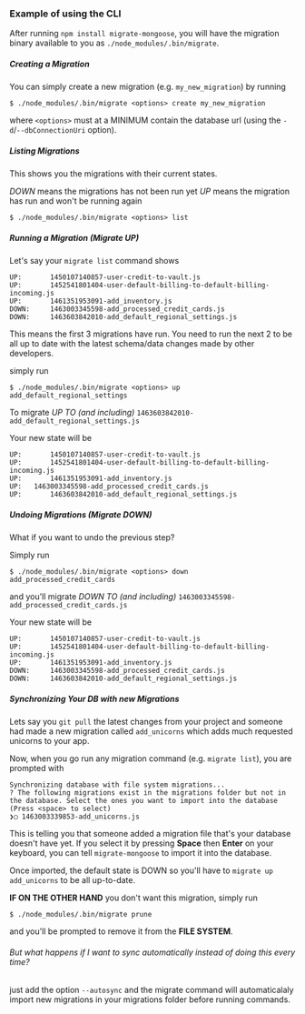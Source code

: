 ### Example of using the CLI

After running `npm install migrate-mongoose`, you will have the migration binary available to you as `./node_modules/.bin/migrate`.


##### Creating a Migration
You can simply create a new migration (e.g. `my_new_migration`) by running

```
$ ./node_modules/.bin/migrate <options> create my_new_migration
```

where `<options>` must at a MINIMUM contain the database url (using the `-d`/`--dbConnectionUri` option).


##### Listing Migrations

This shows you the migrations with their current states.

*DOWN* means the migrations has not been run yet
*UP* means the migration has run and won't be running again

```
$ ./node_modules/.bin/migrate <options> list
```

##### Running a Migration (Migrate UP)

Let's say your `migrate list` command shows

```
UP:  	  1450107140857-user-credit-to-vault.js
UP:  	  1452541801404-user-default-billing-to-default-billing-incoming.js
UP:  	  1461351953091-add_inventory.js
DOWN:	  1463003345598-add_processed_credit_cards.js
DOWN:  	  1463603842010-add_default_regional_settings.js
```

This means the first 3 migrations have run. You need to run the next 2 to be all up to date with the latest schema/data changes made by other developers.

simply run


```
$ ./node_modules/.bin/migrate <options> up add_default_regional_settings
```

To migrate *UP TO (and including)*  `1463603842010-add_default_regional_settings.js`

Your new state will be

```
UP:  	  1450107140857-user-credit-to-vault.js
UP:  	  1452541801404-user-default-billing-to-default-billing-incoming.js
UP:  	  1461351953091-add_inventory.js
UP:	  1463003345598-add_processed_credit_cards.js
UP:  	  1463603842010-add_default_regional_settings.js
```

##### Undoing Migrations (Migrate DOWN)

What if you want to undo the previous step?

Simply run

```
$ ./node_modules/.bin/migrate <options> down add_processed_credit_cards
```

and you'll migrate *DOWN TO (and including)* `1463003345598-add_processed_credit_cards.js`

Your new state will be 

```
UP:  	  1450107140857-user-credit-to-vault.js
UP:  	  1452541801404-user-default-billing-to-default-billing-incoming.js
UP:  	  1461351953091-add_inventory.js
DOWN:	  1463003345598-add_processed_credit_cards.js
DOWN:  	  1463603842010-add_default_regional_settings.js
```


##### Synchronizing Your DB with new Migrations

Lets say you `git pull` the latest changes from your project and someone had made a new migration called `add_unicorns` which adds much requested unicorns to your app.

Now, when you go run any migration command (e.g. `migrate list`), you are prompted with
 
```
Synchronizing database with file system migrations...
? The following migrations exist in the migrations folder but not in the database. Select the ones you want to import into the database (Press <space> to select)
❯◯ 1463003339853-add_unicorns.js
```
This is telling you that someone added a migration file that's your database doesn't have yet.
If you select it by pressing **Space** then **Enter** on your keyboard, you can tell `migrate-mongoose` to import it into the database.

Once imported, the default state is DOWN so you'll have to `migrate up add_unicorns` to be all up-to-date.

**IF ON THE OTHER HAND** you don't want this migration, simply run 

```
$ ./node_modules/.bin/migrate prune
```

and you'll be prompted to remove it from the **FILE SYSTEM**.



###### But what happens if I want to sync automatically instead of doing this every time?

just add the option `--autosync` and the migrate command will automaticalaly import new migrations in your migrations folder before running commands.
